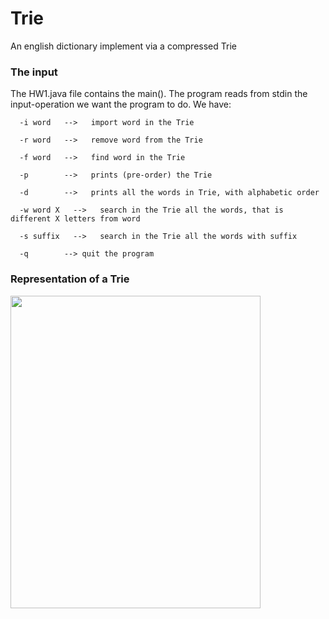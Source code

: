 # Trie
An english dictionary implement via a compressed Trie

### The input
The HW1.java file contains the main().
The program reads from stdin the input-operation we want the program to do.
We have:  
```
  -i word   -->   import word in the Trie  
```
```
  -r word   -->   remove word from the Trie 
```
```
  -f word   -->   find word in the Trie  
```
```
  -p        -->   prints (pre-order) the Trie  
```
```
  -d        -->   prints all the words in Trie, with alphabetic order 
```
```
  -w word X   -->   search in the Trie all the words, that is different X letters from word  
```
```
  -s suffix   -->   search in the Trie all the words with suffix   
```
```
  -q        --> quit the program  
```

### Representation of a Trie
<a href="url"><img src="https://user-images.githubusercontent.com/72434722/163785068-d9eb60ca-db3d-402e-a8ce-4f9e9dfd1681.png" align="left" height="500" width="400" ></a>
